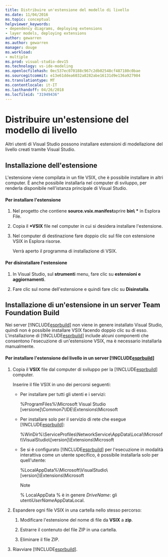 ```yaml
---
title: Distribuire un'estensione del modello di livello
ms.date: 11/04/2016
ms.topic: conceptual
helpviewer_keywords:
- dependency diagrams, deploying extensions
- layer models, deploying extensions
author: gewarren
ms.author: gewarren
manager: douge
ms.workload:
- multiple
ms.prod: visual-studio-dev15
ms.technology: vs-ide-modeling
ms.openlocfilehash: 0ec537ec070188c967c2db02548cf487180c0bae
ms.sourcegitcommit: e13e61ddea6032a8282abe16131d9e136a927984
ms.translationtype: MT
ms.contentlocale: it-IT
ms.lasthandoff: 04/26/2018
ms.locfileid: "31949436"
---
```

# <a name="deploy-a-layer-model-extension"></a>Distribuire un'estensione del modello di livello
Altri utenti di Visual Studio possono installare estensioni di modellazione del livello creati tramite Visual Studio.

## <a name="installing-your-extension"></a>Installazione dell'estensione
 L'estensione viene compilata in un file VSIX, che è possibile installare in altri computer. È anche possibile installarla nel computer di sviluppo, per renderla disponibile nell'istanza principale di Visual Studio.

#### <a name="to-install-the-extension"></a>Per installare l'estensione

1.  Nel progetto che contiene **source.vsix.manifest**aprire **bin\\ \***  in Esplora File.

2.  Copia il  **\*VSIX** file nel computer in cui si desidera installare l'estensione.

3.  Nel computer di destinazione fare doppio clic sul file con estensione VSIX in Esplora risorse.

     Verrà aperto il programma di installazione di VSIX.

#### <a name="to-uninstall-the-extension"></a>Per disinstallare l'estensione

1.  In Visual Studio, sul **strumenti** menu, fare clic su **estensioni e aggiornamenti**.

2.  Fare clic sul nome dell'estensione e quindi fare clic su **Disinstalla**.

## <a name="installing-an-extension-on-a-team-foundation-build-server"></a>Installazione di un'estensione in un server Team Foundation Build
 Nei server [!INCLUDE[esprbuild](../misc/includes/esprbuild_md.md)] non viene in genere installato Visual Studio, quindi non è possibile installare VSIX facendo doppio clic su di esso. L'installazione di [!INCLUDE[esprbuild](../misc/includes/esprbuild_md.md)] include alcuni componenti che consentono l'esecuzione di un'estensione VSIX, ma è necessario installarla manualmente.

#### <a name="to-install-your-layer-extension-on-a-includeesprbuildmiscincludesesprbuildmdmd-server"></a>Per installare l'estensione del livello in un server [!INCLUDE[esprbuild](../misc/includes/esprbuild_md.md)]

1.  Copia il **VSIX** file dal computer di sviluppo per la [!INCLUDE[esprbuild](../misc/includes/esprbuild_md.md)] computer.

     Inserire il file VSIX in uno dei percorsi seguenti:

    -   Per installare per tutti gli utenti e i servizi:

         %ProgramFiles%\Microsoft Visual Studio [versione]\Common7\IDE\Extensions\Microsoft

    -   Per installare solo per il servizio di rete che esegue [!INCLUDE[esprbuild](../misc/includes/esprbuild_md.md)]:

         %WinDir%\ServiceProfiles\NetworkService\AppData\Local\Microsoft\VisualStudio\\[version]\Extensions\Microsoft

    -   Se si è configurato [!INCLUDE[esprbuild](../misc/includes/esprbuild_md.md)] per l'esecuzione in modalità interattiva come un utente specifico, è possibile installarla solo per quell'utente:

         %LocalAppData%\Microsoft\VisualStudio\\[version]\Extensions\Microsoft

        > [!NOTE]
        >  % LocalAppData % è in genere *DriveName*: gli utenti*UserName*AppDataLocal.

2.  Espandere ogni file VSIX in una cartella nello stesso percorso:

    1.  Modificare l'estensione del nome di file da **VSIX** a **zip**.

    2.  Estrarre il contenuto del file ZIP in una cartella.

    3.  Eliminare il file ZIP.

3.  Riavviare [!INCLUDE[esprbuild](../misc/includes/esprbuild_md.md)].
